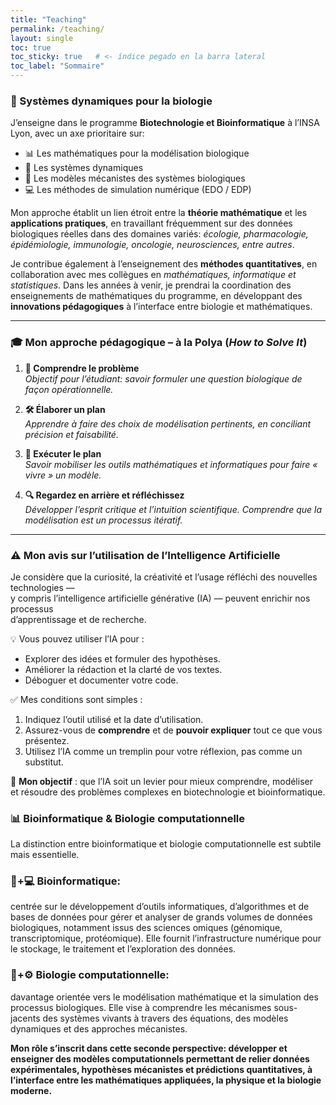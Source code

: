 ```yaml
---
title: "Teaching"
permalink: /teaching/
layout: single
toc: true
toc_sticky: true   # <- índice pegado en la barra lateral
toc_label: "Sommaire"
---
```



### 🦋 Systèmes dynamiques pour la biologie 
  
J’enseigne dans le programme **Biotechnologie et Bioinformatique** à l’INSA Lyon, avec un axe prioritaire sur:
-	📊 Les mathématiques pour la modélisation biologique
-	🔄 Les systèmes dynamiques
-	🧬 Les modèles mécanistes des systèmes biologiques
-	💻 Les méthodes de simulation numérique (EDO / EDP)

Mon approche établit un lien étroit entre la **théorie mathématique** et les **applications pratiques**, en travaillant fréquemment sur des données biologiques réelles dans des domaines variés: *écologie, pharmacologie, épidémiologie, immunologie, oncologie, neurosciences, entre autres*.

Je contribue également à l’enseignement des **méthodes quantitatives**, en collaboration avec mes collègues en *mathématiques, informatique et statistiques*.
Dans les années à venir, je prendrai la coordination des enseignements de mathématiques du programme, en développant des **innovations pédagogiques** à l’interface entre biologie et mathématiques.

---

### 🎓 Mon approche pédagogique – à la Polya (*How to Solve It*)

1. **📌 Comprendre le problème**  
   *Objectif pour l’étudiant: savoir formuler une question biologique de façon opérationnelle.*

2. **🛠 Élaborer un plan**  
   *Apprendre à faire des choix de modélisation pertinents, en conciliant précision et faisabilité.*

3. **🚀 Exécuter le plan**  
   *Savoir mobiliser les outils mathématiques et informatiques pour faire « vivre » un modèle.*

4. **🔍 Regardez en arrière et réfléchissez**  
   *Développer l’esprit critique et l’intuition scientifique. Comprendre que la modélisation est un processus itératif.*

---

### ⚠️ Mon avis sur l’utilisation de l’Intelligence Artificielle

 Je considère que la curiosité, la créativité et l’usage réfléchi des nouvelles technologies —  
 y compris l’intelligence artificielle générative (IA) — peuvent enrichir nos processus  
 d’apprentissage et de recherche.

 💡 Vous pouvez utiliser l’IA pour :
 - Explorer des idées et formuler des hypothèses.
 - Améliorer la rédaction et la clarté de vos textes.
 - Déboguer et documenter votre code.

 ✅ Mes conditions sont simples :
 1. Indiquez l’outil utilisé et la date d’utilisation.
 2. Assurez-vous de **comprendre** et de **pouvoir expliquer** tout ce que vous présentez.
 3. Utilisez l’IA comme un tremplin pour votre réflexion, pas comme un substitut.

 🚀 **Mon objectif** : que l’IA soit un levier pour mieux comprendre, modéliser  
 et résoudre des problèmes complexes en biotechnologie et bioinformatique.

### 📊 Bioinformatique & Biologie computationnelle

La distinction entre bioinformatique et biologie computationnelle est subtile mais essentielle.
### 🧬+💻 Bioinformatique: 
centrée sur le développement d’outils informatiques, d’algorithmes et de bases de données pour gérer et analyser de grands volumes de données biologiques, notamment issus des sciences omiques (génomique, transcriptomique, protéomique). Elle fournit l’infrastructure numérique pour le stockage, le traitement et l’exploration des données.
### 🔬+⚙️ Biologie computationnelle: 
davantage orientée vers le modélisation mathématique et la simulation des processus biologiques. Elle vise à comprendre les mécanismes sous-jacents des systèmes vivants à travers des équations, des modèles dynamiques et des approches mécanistes.

**Mon rôle s’inscrit dans cette seconde perspective: développer et enseigner des modèles computationnels permettant de relier données expérimentales, hypothèses mécanistes et prédictions quantitatives, à l’interface entre les mathématiques appliquées, la physique et la biologie moderne.**
